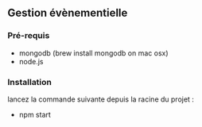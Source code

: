 Gestion évènementielle
--

### Pré-requis

- mongodb (brew install mongodb on mac osx)
- node.js

### Installation

lancez la commande suivante depuis la racine du projet : 

- npm start

